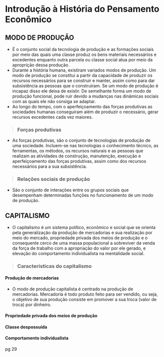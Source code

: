 # Introdução à História do Pensamento Econômico

## MODO DE PRODUÇÃO
* É o conjunto social da tecnologia de produção e as formações sociais por meio das quais uma classe produz os bens materiais necessários e excedentes enquanto outra parcela ou classe social atua por meio da aproprição dessa produção.
* Durante a história humana, existiram variados modos de produção. Um modo de produção se constitui a partir da capacidade de produzir os recursos necessários para se construir e manter, assim como para dar subsistência as pessoas que o construiram. Se um modo de produção é incapaz disso ele deixa de existir. De semelhante forma um modo de produção funcional, pode ruir devido a mudanças nas dinâmicas sociais com as quais ele não consiga se adaptar. 
* Ao longo do tempo, com o aperfeiçoamento das forças produtivas as sociedades humanas conseguiram além de produzir o necessário, gerar recursos excedentes cada vez maiores.

> ### Forças produtivas
* As forças produtivas, são o conjunto de tecnologias de produção de uma sociedade. Incluem-se nas tecnologias o conhecimento técnico, as ferramentas, os métodos, os recursos naturais e as pessoas que realizam as atividades de construção, manutenção, execução e aperfeiçoamento das forças produtivas, assim como dos recursos necessários para a sua subsistência.

> ### Relações sociais de produção
* São o conjunto de interações entre os grupos sociais que desempenham determinadas funções no funcionamento de um modo de produção.

## CAPITALISMO
* O capitalismo é um sistema político, econômico e social que se orienta pela generalização da produção de mercadorias e sua realização por meio do mercado, propriedade privada dos meios de produção e o consequente cerco de uma massa populacional a sobreviver da venda da força de trabalho com a apropriação do valor por ele gerado, e elevação do comportamento individualista na mentalidade social.

> ### Características do capitalismo

#### Produção de mercadorias
* O modo de produção capitalista é centrado na produção de mercadorias. Mercadoria é todo produto feito para ser vendido, ou seja, o objetivo de sua produção consiste em promover a sua troca (valor de troca) por dinheiro.

#### Propriedade privada dos meios de produção

#### Classe despossuída

#### Comportamento individualista

pg 29